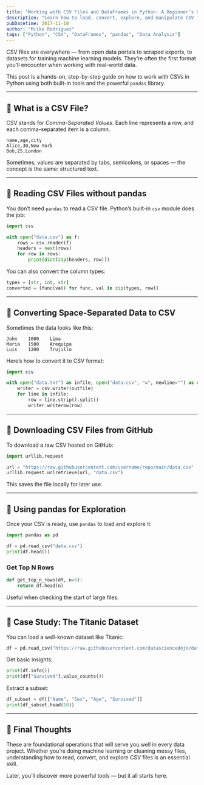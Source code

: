 ```yaml
---
title: "Working with CSV Files and DataFrames in Python: A Beginner’s Guide"
description: "Learn how to load, convert, explore, and manipulate CSV files in Python using built-in tools and pandas. A practical entry point into data analysis."
pubDatetime: 2017-11-10
author: "Milko Rodríguez"
tags: ["Python", "CSV", "DataFrames", "pandas", "Data Analysis"]
---
```


CSV files are everywhere — from open data portals to scraped exports, to datasets for training machine learning models. They’re often the first format you’ll encounter when working with real-world data.

This post is a hands-on, step-by-step guide on how to work with CSVs in Python using both built-in tools and the powerful `pandas` library.

---

## 🔹 What is a CSV File?

CSV stands for *Comma-Separated Values*. Each line represents a row, and each comma-separated item is a column.

```csv
name,age,city
Alice,30,New York
Bob,25,London
```

Sometimes, values are separated by tabs, semicolons, or spaces — the concept is the same: structured text.

---

## 🔹 Reading CSV Files without pandas

You don’t need `pandas` to read a CSV file. Python’s built-in `csv` module does the job:

```python
import csv

with open("data.csv") as f:
    rows = csv.reader(f)
    headers = next(rows)
    for row in rows:
        print(dict(zip(headers, row)))
```

You can also convert the column types:

```python
types = [str, int, str]
converted = [func(val) for func, val in zip(types, row)]
```

---

## 🔹 Converting Space-Separated Data to CSV

Sometimes the data looks like this:

```
John    1000    Lima
Maria   1500    Arequipa
Luis    1200    Trujillo
```

Here’s how to convert it to CSV format:

```python
import csv

with open("data.txt") as infile, open("data.csv", "w", newline="") as outfile:
    writer = csv.writer(outfile)
    for line in infile:
        row = line.strip().split()
        writer.writerow(row)
```

---

## 🔹 Downloading CSV Files from GitHub

To download a raw CSV hosted on GitHub:

```python
import urllib.request

url = "https://raw.githubusercontent.com/username/repo/main/data.csv"
urllib.request.urlretrieve(url, "data.csv")
```

This saves the file locally for later use.

---

## 🔹 Using pandas for Exploration

Once your CSV is ready, use `pandas` to load and explore it:

```python
import pandas as pd

df = pd.read_csv("data.csv")
print(df.head())
```

### Get Top N Rows

```python
def get_top_n_rows(df, n=5):
    return df.head(n)
```

Useful when checking the start of large files.

---

## 🔹 Case Study: The Titanic Dataset

You can load a well-known dataset like Titanic:

```python
df = pd.read_csv("https://raw.githubusercontent.com/datasciencedojo/datasets/master/titanic.csv")
```

Get basic insights:

```python
print(df.info())
print(df["Survived"].value_counts())
```

Extract a subset:

```python
df_subset = df[["Name", "Sex", "Age", "Survived"]]
print(df_subset.head(10))
```

---

## 🧭 Final Thoughts

These are foundational operations that will serve you well in every data project. Whether you’re doing machine learning or cleaning messy files, understanding how to read, convert, and explore CSV files is an essential skill.

Later, you’ll discover more powerful tools — but it all starts here.

